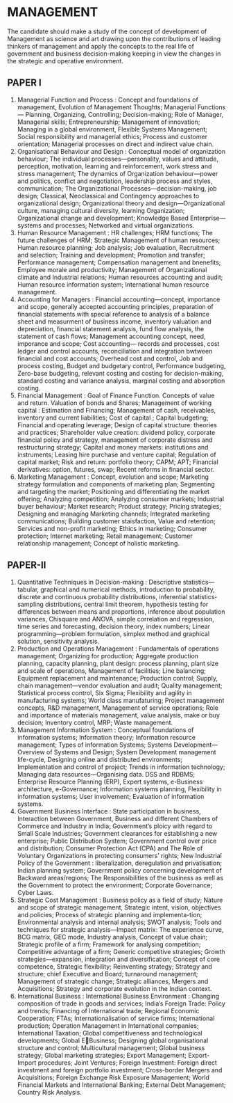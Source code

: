 
# MANAGEMENT 
The candidate should make a study of the concept of development of Management as science and art drawing 
upon the contributions of leading thinkers of management and apply the concepts to the real life of government 
and business decision-making keeping in view the changes in the strategic and operative environment. 


## PAPER I 
1. Managerial Function and Process : 
Concept and foundations of management, Evolution of Management Thoughts; Managerial Functions—
Planning, Organizing, Controlling; Decision-making; Role of Manager, Managerial skills; Entrepreneurship; 
Management of innovation; Managing in a global environment, Flexible Systems Management; Social 
responsibility and managerial ethics; Process and customer orientation; Managerial processes on direct and 
indirect value chain. 
2. Organisational Behaviour and Design : 
Conceptual model of organization behaviour; The individual processes—personality, values and attitude, 
perception, motivation, learning and reinforcement, work stress and stress management; The dynamics of 
Organization behaviour—power and politics, conflict and negotiation, leadership process and styles, 
communication; The Organizational Processes—decision-making, job design; Classical, Neoclassical and 
Contingency approaches to organizational design; Organizational theory and design—Organizational 
culture, managing cultural diversity, learning Organization; Organizational change and development; 
Knowledge Based Enterprise—systems and processes; Networked and virtual organizations. 
3. Human Resource Management : 
HR challenges; HRM functions; The future challenges of HRM; Strategic Management of human resources; 
Human resource planning; Job analysis; Job evaluation, Recruitment and selection; Training and 
development; Promotion and transfer; Performance management; Compensation management and 
bnenefits; Employee morale and productivity; Management of Organizational climate and Industrial 
relations; Human resources accounting and audit; Human resource information system; International 
human resource management. 
4. Accounting for Managers : 
Financial accounting—concept, importance and scope, generally accepted accounting principles, 
preparation of financial statements with special reference to analysis of a balance sheet and measurment of 
business income, inventory valuation and depreciation, financial statement analysis, fund flow analysis, the 
statement of cash flows; Management accounting concept, need, imporance and scope; Cost accounting—
records and processes, cost ledger and control accounts, reconciliation and integration bwtween financial 
and cost accounts; Overhead cost and control, Job and process costing, Budget and budgetary control, 
Performance budgeting, Zero-base budgeting, relevant costing and costing for decision-making, standard 
costing and variance analysis, marginal costing and absorption costing. 
5. Financial Management :
Goal of Finance Function. Concepts of value and return. Valuation of bonds and Shares; Management of 
working capital : Estimation and Financing; Management of cash, receivables, inventory and current 
liabilities; Cost of capital ; Capital budgeting; Financial and operating leverage; Design of capital structure: 
theories and practices; Shareholder value creation: dividend policy, corporate financial policy and strategy, 
management of corporate distress and restructuring strategy; Capital and money markets: institutions and 
instruments; Leasing hire purchase and venture capital; Regulation of capital market; Risk and return: 
portfolio theory; CAPM; APT; Financial derivatives: option, futures, swap; Recent reforms in financial sector. 
6. Marketing Management : 
Concept, evolution and scope; Marketing strategy formulation and components of marketing plan; 
Segmenting and targeting the market; Positioning and differentiating the market offering; Analyzing 
competition; Analyzing consumer markets; Industrial buyer behaviour; Market research; Product strategy; 
Pricing strategies; Designing and managing Marketing channels; Integrated marketing communications; 
Building customer staisfaction, Value and retention; Services and non-profit marketing; Ethics in 
marketing; Consumer protection; Internet marketing; Retail management; Customer relationship 
management; Concept of holistic marketing. 


## PAPER-II 
1. Quantitative Techniques in Decision-making : 
Descriptive statistics—tabular, graphical and numerical methods, introduction to probability, discrete and 
continuous probability distributions, inferential statistics-sampling distributions, central limit theorem, 
hypothesis testing for differences between means and proportions, inference about population variances, 
Chisquare and ANOVA, simple correlation and regression, time series and forecasting, decision theory, index 
numbers; Linear programming—problem formulation, simplex method and graphical solution, sensitivity 
analysis. 
2. Production and Operations Management :
Fundamentals of operations management; Organizing for production; Aggregate production planning, 
capacity planning, plant design: process planning, plant size and scale of operations, Management of 
facilities; Line balancing; Equipment replacement and maintenance; Production control; Supply, chain 
management—vendor evaluation and audit; Quality management; Statistical process control, Six Sigma; 
Flexibility and agility in manufacturing systems; World class manufaturing; Project management concepts, 
R&D management, Management of service operations; Role and importance of materials management, value 
analysis, make or buy decision; Inventory control, MRP; Waste management. 
3. Management Information System :
Conceptual foundations of information systems; Information theory; Information resource management; 
Types of information Systems; Systems Development—Overview of Systems and Design; System 
Development management life-cycle, Designing online and distributed environments; Implementation and 
control of project; Trends in information technology; Managing data resources—Organising data. DSS 
and RDBMS; Enterprise Resource Planning (ERP), Expert systems, e-Business architecture, e-Governance; 
Information systems planning, Flexibility in information systems; User involvement; Evaluation of 
information systems. 
4. Government Business Interface : 
State participation in business, Interaction between Government, Business and different Chambers of 
Commerce and Industry in India; Government’s ploicy with regard to Small Scale Industries; Government 
clearances for establishing a new enterprise; Public Distribution System; Government control over price and 
distribution; Consumer Protection Act (CPA) and The Role of Voluntary Organizations in protecting 
consumers’ rights; New Industrial Policy of the Government : liberalization, deregulation and privatisation; 
Indian planning system; Government policy concerning development of Backward areas/regions; The 
Responsibilities of the business as well as the Government to protect the environment; Corporate 
Governance; Cyber Laws. 
5. Strategic Cost Management : 
Business policy as a field of study; Nature and scope of strategic management, Strategic intent, vision, 
objectives and policies; Process of strategic planning and implementa-tion; Environmental analysis and 
internal analysis; SWOT analysis; Tools and techniques for strategic analysis—Impact matrix: The 
experience curve, BCG matrix, GEC mode, Industry analysis, Concept of value chain; Strategic profile of a 
firm; Framework for analysing competition; Competitive advantage of a firm; Generic competitive strategies; 
Growth strategies—expansion, integration and diversification; Concept of core competence, Strategic 
flexibility; Reinventing strategy; Strategy and structure; chief Executive and Board; turnaround 
management; Management of strategic change; Strategic alliances, Mergers and Acquisitions; Strategy and 
corporate evolution in the Indian context. 
6. International Business : 
International Business Environment : Changing composition of trade in goods and services; India’s Foreign 
Trade: Policy and trends; Financing of International trade; Regional Economic Cooperation; FTAs; 
Internationalisation of service firms; International production; Operation Management in International 
companies; International Taxation; Global competitiveness and technological developments; Global E￾Business; Designing global organisational structure and control; Multicultural management; Global 
business strategy; Global marketing strategies; Export Management; Export-Import procedures; Joint 
Ventures; Foreign Investment: Foreign direct investment and foreign portfolio investment; Cross-border 
Mergers and Acquisitions; Foreign Exchange Risk Exposure Management; World Financial Markets and 
International Banking; External Debt Management; Country Risk Analysis.
